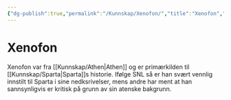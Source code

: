 ```yaml
---
{"dg-publish":true,"permalink":"/Kunnskap/Xenofon/","title":"Xenofon","tags":["historie"]}
---
```



# Xenofon
Xenofon var fra [[Kunnskap/Athen\|Athen]] og er primærkilden til [[Kunnskap/Sparta\|Sparta]]s historie. Ifølge SNL så er han svært vennlig innstilt til Sparta i sine nedksrivelser, mens andre har ment at han sannsynligvis er kritisk på grunn av sin atenske bakgrunn.
